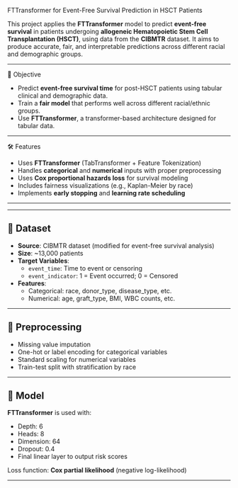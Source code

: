  FTTransformer for Event-Free Survival Prediction in HSCT Patients

This project applies the **FTTransformer** model to predict **event-free survival** in patients undergoing **allogeneic Hematopoietic Stem Cell Transplantation (HSCT)**, using data from the **CIBMTR** dataset. It aims to produce accurate, fair, and interpretable predictions across different racial and demographic groups.

---

🧠 Objective

- Predict **event-free survival time** for post-HSCT patients using tabular clinical and demographic data.
- Train a **fair model** that performs well across different racial/ethnic groups.
- Use **FTTransformer**, a transformer-based architecture designed for tabular data.

---
🛠️ Features

- Uses **FTTransformer** (TabTransformer + Feature Tokenization)
- Handles **categorical** and **numerical** inputs with proper preprocessing
- Uses **Cox proportional hazards loss** for survival modeling
- Includes fairness visualizations (e.g., Kaplan-Meier by race)
- Implements **early stopping** and **learning rate scheduling**

---

 
---

## 🧬 Dataset

- **Source**: CIBMTR dataset (modified for event-free survival analysis)
- **Size**: ~13,000 patients
- **Target Variables**:
  - `event_time`: Time to event or censoring
  - `event_indicator`: 1 = Event occurred; 0 = Censored
- **Features**:
  - Categorical: race, donor_type, disease_type, etc.
  - Numerical: age, graft_type, BMI, WBC counts, etc.

---

## 🔄 Preprocessing

- Missing value imputation
- One-hot or label encoding for categorical variables
- Standard scaling for numerical variables
- Train-test split with stratification by race

---

## 🤖 Model

**FTTransformer** is used with:
- Depth: 6
- Heads: 8
- Dimension: 64
- Dropout: 0.4
- Final linear layer to output risk scores

Loss function: **Cox partial likelihood** (negative log-likelihood)

---


